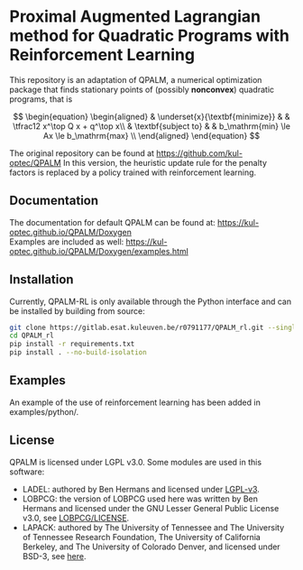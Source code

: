 # Proximal Augmented Lagrangian method for Quadratic Programs with Reinforcement Learning

This repository is an adaptation of QPALM, a numerical optimization package that finds stationary points of (possibly **nonconvex**) quadratic programs, that is

$$
    \begin{equation}
        \begin{aligned}
            & \underset{x}{\textbf{minimize}}
            & & \tfrac12 x^\top Q x + q^\top x\\
            & \textbf{subject to}
            & & b_\mathrm{min} \le Ax \le b_\mathrm{max} \\
        \end{aligned}
    \end{equation}
$$

The original repository can be found at <https://github.com/kul-optec/QPALM>
In this version, the heuristic update rule for the penalty factors is replaced by a policy trained with reinforcement learning.
## Documentation

The documentation for default QPALM can be found at: <https://kul-optec.github.io/QPALM/Doxygen>  
Examples are included as well: <https://kul-optec.github.io/QPALM/Doxygen/examples.html>

## Installation

Currently, QPALM-RL is only available through the Python interface and can be installed by building from source:
```sh
git clone https://gitlab.esat.kuleuven.be/r0791177/QPALM_rl.git --single-branch --depth 1 --recursive
cd QPALM_rl
pip install -r requirements.txt
pip install . --no-build-isolation
```

## Examples

An example of the use of reinforcement learning has been added in examples/python/.

## License

QPALM is licensed under LGPL v3.0. Some modules are used in this software: 
* LADEL: authored by Ben Hermans and licensed under [LGPL-v3](LICENSE).
* LOBPCG: the version of LOBPCG used here was written by Ben Hermans and licensed under the GNU Lesser General Public License v3.0, see [LOBPCG/LICENSE](https://github.com/Benny44/LOBPCG/blob/master/LICENSE).
* LAPACK: authored by The University of Tennessee and The University of Tennessee Research Foundation, The University of California Berkeley, and The University of Colorado Denver, and licensed under BSD-3, see [here](https://github.com/Reference-LAPACK/lapack/blob/master/LICENSE).

